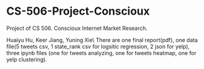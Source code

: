 # CS-506-Project-Conscioux
Project of CS 506. Conscioux Internet Market Research.

Huaiyu Hu, Keer Jiang, Yuning Xie\\
There are one final report(pdf), one data file(5 tweets csv, 1 state_rank csv for logsitic regression, 2 json for yelp), 
three ipynb files (one for tweets analyzing, one for tweets heatmap, one for yelp clustering).
